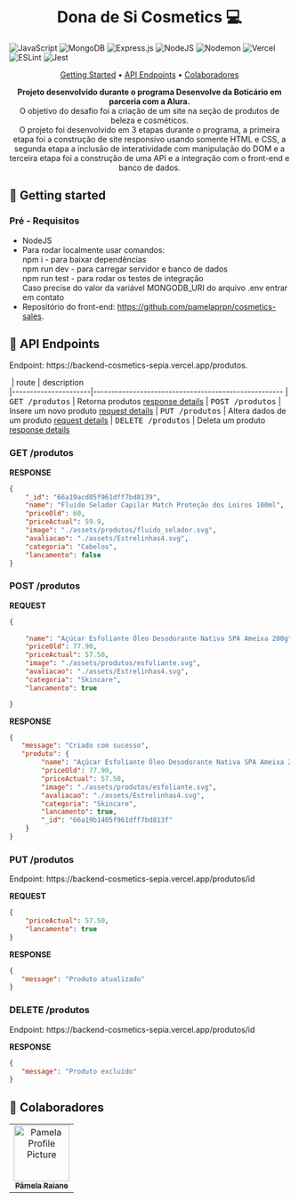 



<h1 align="center" style="font-weight: bold;">Dona de Si Cosmetics 💻</h1>

![JavaScript](https://img.shields.io/badge/javascript-%23323330.svg?style=for-the-badge&logo=javascript&logoColor=%23F7DF1E)
![MongoDB](https://img.shields.io/badge/MongoDB-%234ea94b.svg?style=for-the-badge&logo=mongodb&logoColor=white)
![Express.js](https://img.shields.io/badge/express.js-%23404d59.svg?style=for-the-badge&logo=express&logoColor=%2361DAFB)
![NodeJS](https://img.shields.io/badge/node.js-6DA55F?style=for-the-badge&logo=node.js&logoColor=white)
![Nodemon](https://img.shields.io/badge/NODEMON-%23323330.svg?style=for-the-badge&logo=nodemon&logoColor=%BBDEAD)
![Vercel](https://img.shields.io/badge/vercel-%23000000.svg?style=for-the-badge&logo=vercel&logoColor=white)
![ESLint](https://img.shields.io/badge/ESLint-4B3263?style=for-the-badge&logo=eslint&logoColor=white)
![Jest](https://img.shields.io/badge/-jest-%23C21325?style=for-the-badge&logo=jest&logoColor=white)

<p align="center">
 <a href="#started">Getting Started</a> • 
 <a href="#routes">API Endpoints</a> •
 <a href="#colab">Colaboradores</a> 
</p>

<p align="center">
  <b>Projeto desenvolvido durante o programa Desenvolve da Boticário em parceria com a Alura.</b></br>
  O objetivo do desafio foi a criação de um site na seção de produtos de beleza e cosméticos.</br>
  O projeto foi desenvolvido em 3 etapas durante o programa, a primeira etapa foi a construção de site responsivo usando somente HTML e CSS, a segunda etapa a inclusão de interatividade com manipulação do DOM e a terceira etapa foi a construção de uma API e a integração com o front-end e banco de dados. 
</p>

<h2 id="started">🚀 Getting started</h2>


<h3>Pré - Requisitos</h3>

- NodeJS
- Para rodar localmente usar comandos: </br>
    npm i - para baixar dependências </br>
    npm run dev - para carregar servidor e banco de dados </br>
    npm run test - para rodar os testes de integração </br>
    Caso precise do valor da variável MONGODB_URI do arquivo .env entrar em contato </br>
- Repositório do front-end: https://github.com/pamelaprpn/cosmetics-sales.


<h2 id="routes">📍 API Endpoints</h2>

<p>Endpoint: https://backend-cosmetics-sepia.vercel.app/produtos.</p>

​
| route               | description                                          
|----------------------|-----------------------------------------------------
| <kbd>GET /produtos</kbd>     | Retorna produtos [response details](#get-auth-detail)
| <kbd>POST /produtos</kbd>     | Insere um novo produto [request details](#post-auth-detail)
| <kbd>PUT /produtos</kbd>     | Altera dados de um produto [request details](#put-auth-detail)
| <kbd>DELETE /produtos</kbd>     | Deleta um produto [response details](#delete-auth-detail)

<h3 id="get-auth-detail">GET /produtos</h3>

**RESPONSE**
```json
{
    "_id": "66a19acd05f961dff7bd8139",
    "name": "Fluido Selador Capilar Match Proteção dos Loiros 100ml",
    "priceOld": 60,
    "priceActual": 59.9,
    "image": "./assets/produtos/fluido_selador.svg",
    "avaliacao": "./assets/Estrelinhas4.svg",
    "categoria": "Cabelos",
    "lancamento": false
}
```

<h3 id="post-auth-detail">POST /produtos</h3>


**REQUEST**
```json
{
  
    "name": "Açúcar Esfoliante Óleo Desodorante Nativa SPA Ameixa 200g",
    "priceOld": 77.90,
    "priceActual": 57.50,
    "image": "./assets/produtos/esfoliante.svg",
    "avaliacao": "./assets/Estrelinhas4.svg",
    "categoria": "Skincare",
    "lancamento": true

}
```

**RESPONSE**
```json
{
   "message": "Criado com sucesso",
   "produto": {
        "name": "Açúcar Esfoliante Óleo Desodorante Nativa SPA Ameixa 200g",
        "priceOld": 77.90,
        "priceActual": 57.50,
        "image": "./assets/produtos/esfoliante.svg",
        "avaliacao": "./assets/Estrelinhas4.svg",
        "categoria": "Skincare",
        "lancamento": true,
        "_id": "66a19b1405f961dff7bd813f"
    }
}
```

<h3 id="put-auth-detail">PUT /produtos</h3>

<p>Endpoint: https://backend-cosmetics-sepia.vercel.app/produtos/id</p>

**REQUEST**
```json
{      
    "priceActual": 57.50,
    "lancamento": true
}
```

**RESPONSE**
```json
{
   "message": "Produto atualizado"
}
```

<h3 id="delete-auth-detail">DELETE /produtos</h3>

<p>Endpoint: https://backend-cosmetics-sepia.vercel.app/produtos/id</p>


**RESPONSE**
```json
{
   "message": "Produto excluído"
}
```

<h2 id="colab">🤝 Colaboradores</h2>

<table>
    <tr>
        <td align="center">
        <a href="#">
            <img src="https://avatars.githubusercontent.com/u/41830544?v=4" width="100px;" alt="Pamela Profile Picture"/><br>
            <sub>
            <b>Pâmela Raiane</b>
            </sub>
        </a>
        </td>
    </tr>
</table>
